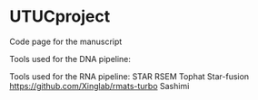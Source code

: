 # UTUCproject
Code page for the manuscript

Tools used for the DNA pipeline:


Tools used for the RNA pipeline:
STAR
RSEM
Tophat
Star-fusion
https://github.com/Xinglab/rmats-turbo
Sashimi
